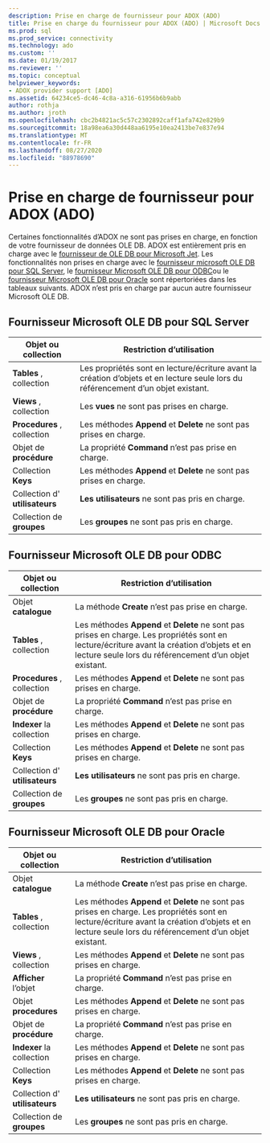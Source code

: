 ```yaml
---
description: Prise en charge de fournisseur pour ADOX (ADO)
title: Prise en charge du fournisseur pour ADOX (ADO) | Microsoft Docs
ms.prod: sql
ms.prod_service: connectivity
ms.technology: ado
ms.custom: ''
ms.date: 01/19/2017
ms.reviewer: ''
ms.topic: conceptual
helpviewer_keywords:
- ADOX provider support [ADO]
ms.assetid: 64234ce5-dc46-4c8a-a316-61956b6b9abb
author: rothja
ms.author: jroth
ms.openlocfilehash: cbc2b4821ac5c57c2302892caff1afa742e829b9
ms.sourcegitcommit: 18a98ea6a30d448aa6195e10ea2413be7e837e94
ms.translationtype: MT
ms.contentlocale: fr-FR
ms.lasthandoff: 08/27/2020
ms.locfileid: "88978690"
---
```

# <a name="provider-support-for-adox-ado"></a>Prise en charge de fournisseur pour ADOX (ADO)
Certaines fonctionnalités d’ADOX ne sont pas prises en charge, en fonction de votre fournisseur de données OLE DB. ADOX est entièrement pris en charge avec le [fournisseur de OLE DB pour Microsoft Jet](../appendixes/microsoft-ole-db-provider-for-microsoft-jet.md). Les fonctionnalités non prises en charge avec le [fournisseur microsoft OLE DB pour SQL Server](../appendixes/microsoft-ole-db-provider-for-sql-server.md), le [fournisseur Microsoft OLE DB pour ODBC](../appendixes/microsoft-ole-db-provider-for-odbc.md)ou le [fournisseur Microsoft OLE DB pour Oracle](../appendixes/microsoft-ole-db-provider-for-oracle.md) sont répertoriées dans les tableaux suivants. ADOX n’est pris en charge par aucun autre fournisseur Microsoft OLE DB.  
  
## <a name="microsoft-ole-db-provider-for-sql-server"></a>Fournisseur Microsoft OLE DB pour SQL Server  
  
|Objet ou collection|Restriction d’utilisation|  
|--------------------------|-----------------------|  
|**Tables** , collection|Les propriétés sont en lecture/écriture avant la création d’objets et en lecture seule lors du référencement d’un objet existant.|  
|**Views** , collection|Les **vues** ne sont pas prises en charge.|  
|**Procedures** , collection|Les méthodes **Append** et **Delete** ne sont pas prises en charge.|  
|Objet de **procédure**|La propriété **Command** n’est pas prise en charge.|  
|Collection **Keys**|Les méthodes **Append** et **Delete** ne sont pas prises en charge.|  
|Collection d' **utilisateurs**|**Les utilisateurs** ne sont pas pris en charge.|  
|Collection de **groupes**|Les **groupes** ne sont pas pris en charge.|  
  
## <a name="microsoft-ole-db-provider-for-odbc"></a>Fournisseur Microsoft OLE DB pour ODBC  
  
|Objet ou collection|Restriction d’utilisation|  
|--------------------------|-----------------------|  
|Objet **catalogue**|La méthode **Create** n’est pas prise en charge.|  
|**Tables** , collection|Les méthodes **Append** et **Delete** ne sont pas prises en charge. Les propriétés sont en lecture/écriture avant la création d’objets et en lecture seule lors du référencement d’un objet existant.|  
|**Procedures** , collection|Les méthodes **Append** et **Delete** ne sont pas prises en charge.|  
|Objet de **procédure**|La propriété **Command** n’est pas prise en charge.|  
|**Indexer** la collection|Les méthodes **Append** et **Delete** ne sont pas prises en charge.|  
|Collection **Keys**|Les méthodes **Append** et **Delete** ne sont pas prises en charge.|  
|Collection d' **utilisateurs**|**Les utilisateurs** ne sont pas pris en charge.|  
|Collection de **groupes**|Les **groupes** ne sont pas pris en charge.|  
  
## <a name="microsoft-ole-db-provider-for-oracle"></a>Fournisseur Microsoft OLE DB pour Oracle  
  
|Objet ou collection|Restriction d’utilisation|  
|--------------------------|-----------------------|  
|Objet **catalogue**|La méthode **Create** n’est pas prise en charge.|  
|**Tables** , collection|Les méthodes **Append** et **Delete** ne sont pas prises en charge. Les propriétés sont en lecture/écriture avant la création d’objets et en lecture seule lors du référencement d’un objet existant.|  
|**Views** , collection|Les méthodes **Append** et **Delete** ne sont pas prises en charge.|  
|**Afficher** l’objet|La propriété **Command** n’est pas prise en charge.|  
|Objet **procedures**|Les méthodes **Append** et **Delete** ne sont pas prises en charge.|  
|Objet de **procédure**|La propriété **Command** n’est pas prise en charge.|  
|**Indexer** la collection|Les méthodes **Append** et **Delete** ne sont pas prises en charge.|  
|Collection **Keys**|Les méthodes **Append** et **Delete** ne sont pas prises en charge.|  
|Collection d' **utilisateurs**|**Les utilisateurs** ne sont pas pris en charge.|  
|Collection de **groupes**|Les **groupes** ne sont pas pris en charge.|